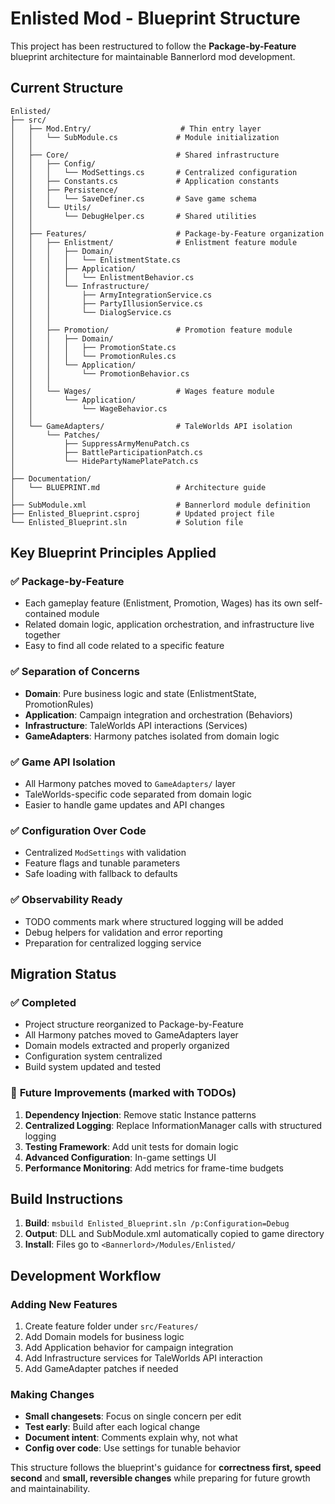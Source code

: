 # Enlisted Mod - Blueprint Structure

This project has been restructured to follow the **Package-by-Feature** blueprint architecture for maintainable Bannerlord mod development.

## Current Structure

```
Enlisted/
├── src/
│   ├── Mod.Entry/                    # Thin entry layer
│   │   └── SubModule.cs             # Module initialization
│   │
│   ├── Core/                        # Shared infrastructure
│   │   ├── Config/
│   │   │   └── ModSettings.cs       # Centralized configuration
│   │   ├── Constants.cs             # Application constants
│   │   ├── Persistence/
│   │   │   └── SaveDefiner.cs       # Save game schema
│   │   └── Utils/
│   │       └── DebugHelper.cs       # Shared utilities
│   │
│   ├── Features/                    # Package-by-Feature organization
│   │   ├── Enlistment/              # Enlistment feature module
│   │   │   ├── Domain/
│   │   │   │   └── EnlistmentState.cs
│   │   │   ├── Application/
│   │   │   │   └── EnlistmentBehavior.cs
│   │   │   └── Infrastructure/
│   │   │       ├── ArmyIntegrationService.cs
│   │   │       ├── PartyIllusionService.cs
│   │   │       └── DialogService.cs
│   │   │
│   │   ├── Promotion/               # Promotion feature module
│   │   │   ├── Domain/
│   │   │   │   ├── PromotionState.cs
│   │   │   │   └── PromotionRules.cs
│   │   │   └── Application/
│   │   │       └── PromotionBehavior.cs
│   │   │
│   │   └── Wages/                   # Wages feature module
│   │       └── Application/
│   │           └── WageBehavior.cs
│   │
│   └── GameAdapters/                # TaleWorlds API isolation
│       └── Patches/
│           ├── SuppressArmyMenuPatch.cs
│           ├── BattleParticipationPatch.cs
│           └── HidePartyNamePlatePatch.cs
│
├── Documentation/
│   └── BLUEPRINT.md                 # Architecture guide
│
├── SubModule.xml                    # Bannerlord module definition
├── Enlisted_Blueprint.csproj        # Updated project file
└── Enlisted_Blueprint.sln           # Solution file
```

## Key Blueprint Principles Applied

### ✅ **Package-by-Feature**
- Each gameplay feature (Enlistment, Promotion, Wages) has its own self-contained module
- Related domain logic, application orchestration, and infrastructure live together
- Easy to find all code related to a specific feature

### ✅ **Separation of Concerns**
- **Domain**: Pure business logic and state (EnlistmentState, PromotionRules)
- **Application**: Campaign integration and orchestration (Behaviors)
- **Infrastructure**: TaleWorlds API interactions (Services)
- **GameAdapters**: Harmony patches isolated from domain logic

### ✅ **Game API Isolation**
- All Harmony patches moved to `GameAdapters/` layer
- TaleWorlds-specific code separated from domain logic
- Easier to handle game updates and API changes

### ✅ **Configuration Over Code**
- Centralized `ModSettings` with validation
- Feature flags and tunable parameters
- Safe loading with fallback to defaults

### ✅ **Observability Ready**
- TODO comments mark where structured logging will be added
- Debug helpers for validation and error reporting
- Preparation for centralized logging service

## Migration Status

### ✅ **Completed**
- Project structure reorganized to Package-by-Feature
- All Harmony patches moved to GameAdapters layer
- Domain models extracted and properly organized
- Configuration system centralized
- Build system updated and tested

### 🔄 **Future Improvements** (marked with TODOs)
1. **Dependency Injection**: Remove static Instance patterns
2. **Centralized Logging**: Replace InformationManager calls with structured logging
3. **Testing Framework**: Add unit tests for domain logic
4. **Advanced Configuration**: In-game settings UI
5. **Performance Monitoring**: Add metrics for frame-time budgets

## Build Instructions

1. **Build**: `msbuild Enlisted_Blueprint.sln /p:Configuration=Debug`
2. **Output**: DLL and SubModule.xml automatically copied to game directory
3. **Install**: Files go to `<Bannerlord>/Modules/Enlisted/`

## Development Workflow

### Adding New Features
1. Create feature folder under `src/Features/`
2. Add Domain models for business logic
3. Add Application behavior for campaign integration  
4. Add Infrastructure services for TaleWorlds API interaction
5. Add GameAdapter patches if needed

### Making Changes
- **Small changesets**: Focus on single concern per edit
- **Test early**: Build after each logical change
- **Document intent**: Comments explain why, not what
- **Config over code**: Use settings for tunable behavior

This structure follows the blueprint's guidance for **correctness first, speed second** and **small, reversible changes** while preparing for future growth and maintainability.
